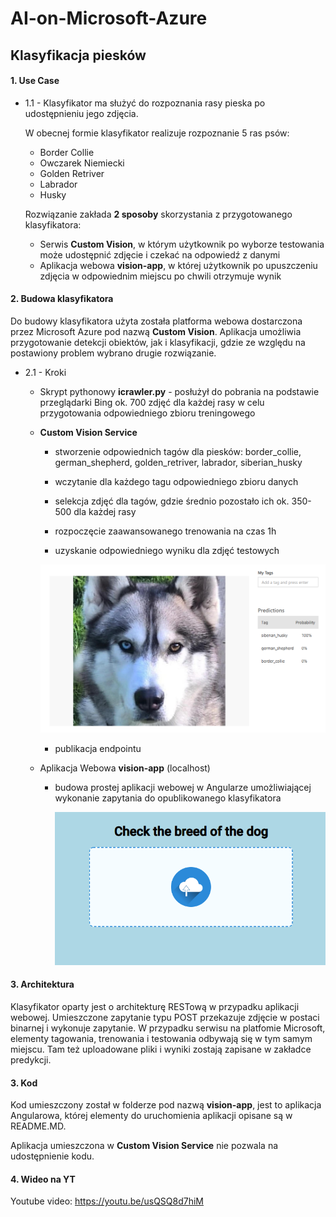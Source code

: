 # AI-on-Microsoft-Azure

## Klasyfikacja piesków

#### 1. Use Case
 - 1.1 - Klasyfikator ma służyć do rozpoznania rasy pieska po udostępnieniu jego zdjęcia.
 
   W obecnej formie klasyfikator realizuje rozpoznanie 5 ras psów:
      - Border Collie
      - Owczarek Niemiecki
      - Golden Retriver
      - Labrador
      - Husky
 
   Rozwiązanie zakłada **2 sposoby** skorzystania z przygotowanego klasyfikatora:
      - Serwis **Custom Vision**, w którym użytkownik po wyborze testowania może udostępnić zdjęcie i czekać na odpowiedź z danymi
      - Aplikacja webowa **vision-app**, w której użytkownik po upuszczeniu zdjęcia w odpowiednim miejscu po chwili otrzymuje wynik

#### 2. Budowa klasyfikatora
  Do budowy klasyfikatora użyta została platforma webowa dostarczona przez Microsoft Azure pod nazwą **Custom Vision**. Aplikacja umożliwia
  przygotowanie detekcji obiektów, jak i klasyfikacji, gdzie ze względu na postawiony problem wybrano drugie rozwiązanie.
 - 2.1 - Kroki
    - Skrypt pythonowy **icrawler.py** - posłużył do pobrania na podstawie przeglądarki Bing ok. 700 zdjęć dla każdej rasy w celu przygotowania
    odpowiedniego zbioru treningowego
 
    - **Custom Vision Service**
       - stworzenie odpowiednich tagów dla piesków: border_collie, german_shepherd, golden_retriver, labrador, siberian_husky
    
       - wczytanie dla każdego tagu odpowiedniego zbioru danych
        
       - selekcja zdjęć dla tagów, gdzie średnio pozostało ich ok. 350-500 dla każdej rasy
        
       - rozpoczęcie zaawansowanego trenowania na czas 1h
        
       - uzyskanie odpowiedniego wyniku dla zdjęć testowych
       
        ![](../img/CustomVisionDogs.png)
        
       - publikacja endpointu
       
    - Aplikacja Webowa **vision-app** (localhost)
    
       - budowa prostej aplikacji webowej w Angularze umożliwiającej wykonanie zapytania do opublikowanego klasyfikatora
       
         ![](../img/VisionApp.png)

#### 3. Architektura
 Klasyfikator oparty jest o architekturę RESTową w przypadku aplikacji webowej. Umieszczone zapytanie typu POST przekazuje zdjęcie
 w postaci binarnej i wykonuje zapytanie. W przypadku serwisu na platfomie Microsoft, elementy tagowania, trenowania i testowania odbywają
 się w tym samym miejscu. Tam też uploadowane pliki i wyniki zostają zapisane w zakładce predykcji.

#### 3. Kod
 Kod umieszczony został w folderze pod nazwą **vision-app**, jest to aplikacja Angularowa, której elementy do uruchomienia aplikacji opisane są w README.MD.
 
 Aplikacja umieszczona w **Custom Vision Service** nie pozwala na udostępnienie kodu.
 
 #### 4. Wideo na YT
 
 Youtube video: https://youtu.be/usQSQ8d7hiM
